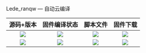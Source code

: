 Lede_ranqw    —    自动云编译

| 源码+版本 | 固件编译状态 | 脚本文件 | 固件下载 |
| :-------------: | :-------------: | :-------------: | :-------------: |
| [![](https://img.shields.io/badge/Lede-6.1-32C955.svg?logo=openwrt)](https://github.com/ranqingwen/Lede-autobuild/blob/main/.github/workflows/Lede_ranqw.yml) | [![](https://github.com/ranqingwen/autobuild/actions/workflows/Lede_ranqw.yml/badge.svg)](https://github.com/ranqingwen/autobuild/actions/workflows/Lede_ranqw.yml) | [![](https://img.shields.io/badge/脚本-配置-orange.svg?logo=apache-spark)](https://github.com/ranqingwen/Lede-autobuild/blob/main/build/Lede/diy-part.sh) | [![](https://img.shields.io/badge/下载-链接-blueviolet.svg?logo=hack-the-box)](https://github.com/ranqingwen/Lede-autobuild/releases) |
| [![](https://img.shields.io/badge/主程序--32C955.svg?logo=openwrt)](https://github.com/ranqingwen/Lede-autobuild/blob/main/.github/workflows/compile.yml) | [![](https://github.com/ranqingwen/autobuild/actions/workflows/compile.yml/badge.svg)](https://github.com/ranqingwen/autobuild/actions/workflows/compile.yml) | [![](https://img.shields.io/badge/脚本-配置-orange.svg?logo=apache-spark)]() | [![](https://img.shields.io/badge/下载-链接-blueviolet.svg?logo=hack-the-box)](https://github.com/ranqingwen/Lede-autobuild/releases) |
